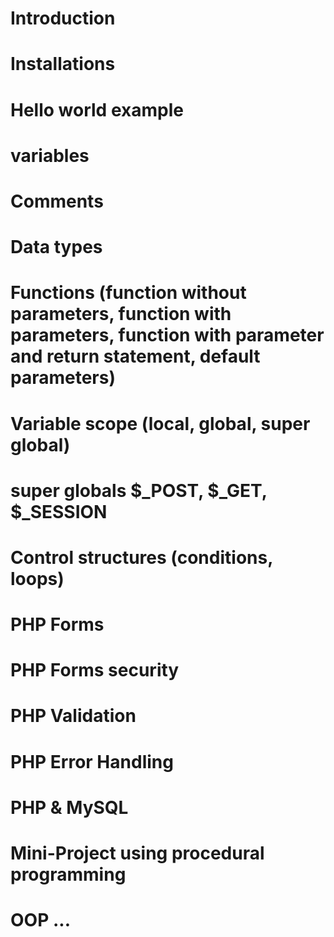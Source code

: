 # Introduction
# Installations
# Hello world example
# variables
# Comments
# Data types
# Functions (function without parameters, function with parameters, function with parameter and return statement, default parameters)
# Variable scope (local, global, super global)
# super globals $_POST, $_GET, $_SESSION
# Control structures (conditions, loops)
# PHP Forms
# PHP Forms security
# PHP Validation
# PHP Error Handling
# PHP & MySQL
# Mini-Project using procedural programming
# OOP ...